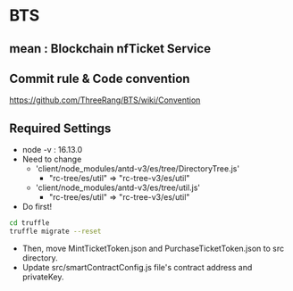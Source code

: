 # BTS
## mean : Blockchain nfTicket Service

## Commit rule & Code convention
<a>https://github.com/ThreeRang/BTS/wiki/Convention</a>

## Required Settings
- node -v : 16.13.0
- Need to change
  - 'client/node_modules/antd-v3/es/tree/DirectoryTree.js'
    - "rc-tree/es/util" => "rc-tree-v3/es/util"
  - 'client/node_modules/antd-v3/es/tree/util.js'
    - "rc-tree/es/util" => "rc-tree-v3/es/util"
- Do first!

```bash
cd truffle
truffle migrate --reset
```
  - Then, move MintTicketToken.json and PurchaseTicketToken.json to src directory.
  - Update src/smartContractConfig.js file's contract address and privateKey.
